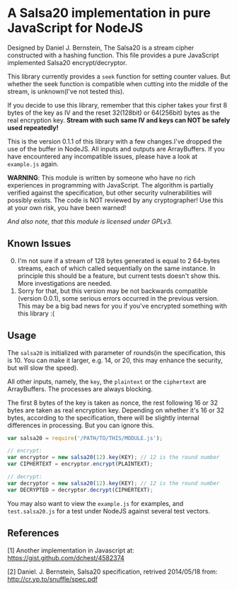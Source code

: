 A Salsa20 implementation in pure JavaScript for NodeJS
======================================================

Designed by Daniel J. Bernstein, The Salsa20 is a stream cipher constructed
with a hashing function. This file provides a pure JavaScript implemented
Salsa20 encrypt/decryptor.

This library currently provides a `seek` function for setting counter values.
But whether the seek function is compatible when cutting into the middle of
the stream, is unknown(I've not tested this).

If you decide to use this library, remember that this cipher takes your first
8 bytes of the key as IV and the reset 32(128bit) or 64(256bit) bytes as the
real encryption key. **Stream with such same IV and keys can NOT be safely used
repeatedly!**

This is the version 0.1.1 of this library with a few changes.I've dropped the
use of the buffer in NodeJS. All inputs and outputs are ArrayBuffers. If you
have encountered any incompatible issues, please have a look at `example.js`
again.

**WARNING**: This module is written by someone who have no rich experiences in
programming with JavaScript. The algorithm is partially verified against the
specification, but other security vulnerabilities will possibly exists. The
code is NOT reviewed by any cryptographer! Use this at your own risk, you have
been warned!

_And also note, that this module is licensed under GPLv3._

Known Issues
------------
0. I'm not sure if a stream of 128 bytes generated is equal to 2 64-bytes
   streams, each of which called sequentially on the same instance. In principle
   this should be a feature, but current tests doesn't show this. More
   investigations are needed.
0. Sorry for that, but this version may be not backwards compatible
   (version 0.0.1), some serious errors occurred in the previous version.
   This may be a big bad news for you if you've encrypted something with this
   library :(

Usage
-----
The `salsa20` is initialized with parameter of rounds(in the specification,
this is 10. You can make it larger, e.g. 14, or 20, this may enhance the
security, but will slow the speed).

All other inputs, namely, the `key`, the `plaintext` or the `ciphertext`
are ArrayBuffers. The processes are always blocking.

The first 8 bytes of the key is taken as nonce, the rest following 16 or 32
bytes are taken as real encryption key. Depending on whether it's 16 or
32 bytes, according to the specification, there will be slightly internal
differences in processing. But you can ignore this.

```javascript
var salsa20 = require('/PATH/TO/THIS/MODULE.js');

// encrypt:
var encryptor = new salsa20(12).key(KEY); // 12 is the round number
var CIPHERTEXT = encryptor.encrypt(PLAINTEXT);

// decrypt:
var decryptor = new salsa20(12).key(KEY); // 12 is the round number
var DECRYPTED = decryptor.decrypt(CIPHERTEXT);
```

You may also want to view the `example.js` for examples, and `test.salsa20.js`
for a test under NodeJS against several test vectors.


References
----------
[1] Another implementation in Javascript at:
     https://gist.github.com/dchest/4582374

[2] Daniel. J. Bernstein, Salsa20 specification, retrived 2014/05/18 from:
     http://cr.yp.to/snuffle/spec.pdf
